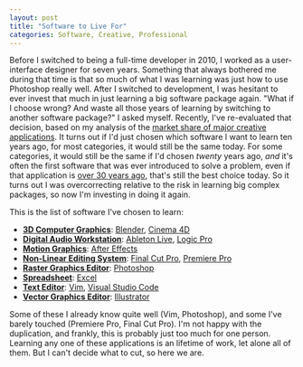 ```yaml
---
layout: post
title: "Software to Live For"
categories: Software, Creative, Professional
---
```


Before I switched to being a full-time developer in 2010, I worked as a user-interface designer for seven years. Something that always bothered me during that time is that so much of what I was learning was just how to use Photoshop really well. After I switched to development, I was hesitant to ever invest that much in just learning a big software package again. "What if I choose wrong? And waste all those years of learning by switching to another software package?" I asked myself. Recently, I've re-evaluated that decision, based on my analysis of the [market share of major creative applications](https://blog.robenkleene.com/2019/08/07/apples-app-stores-have-failed-creative-apps/). It turns out if I'd just chosen which software I want to learn ten years ago, for most categories, it would still be the same today. For some categories, it would still be the same if I'd chosen *twenty* years ago, *and* it's often the first software that was ever introduced to solve a problem, even if that application is [over 30 years ago](https://en.wikipedia.org/wiki/Adobe_Illustrator), that's still the best choice today. So it turns out I was overcorrecting relative to the risk in learning big complex packages, so now I'm investing in doing it again.

This is the list of software I've chosen to learn:

- [**3D Computer Graphics**](https://en.wikipedia.org/wiki/3D_computer_graphics): [Blender](https://www.blender.org/), [Cinema 4D](https://www.maxon.net/en-us/products/cinema-4d/overview/)
- [**Digital Audio Workstation**](https://en.wikipedia.org/wiki/Digital_audio_workstation): [Ableton Live](https://www.ableton.com/), [Logic Pro](https://www.apple.com/logic-pro/)
- [**Motion Graphics**](https://en.wikipedia.org/wiki/Adobe_After_Effects): [After Effects](https://www.adobe.com/products/aftereffects.html)
- [**Non-Linear Editing System**](https://en.wikipedia.org/wiki/Non-linear_editing_system): [Final Cut Pro](https://www.apple.com/final-cut-pro/), [Premiere Pro](https://www.adobe.com/products/premiere.html)
- [**Raster Graphics Editor**](https://en.wikipedia.org/wiki/Raster_graphics_editor): [Photoshop](https://www.photoshop.com/en)
- [**Spreadsheet**](https://en.wikipedia.org/wiki/Spreadsheet): [Excel](https://www.microsoft.com/en-us/microsoft-365/excel)
- [**Text Editor**](https://en.wikipedia.org/wiki/Text_editor): [Vim](https://www.vim.org/), [Visual Studio Code](https://code.visualstudio.com/)
- [**Vector Graphics Editor**](https://en.wikipedia.org/wiki/Vector_graphics_editor): [Illustrator](https://www.adobe.com/products/illustrator.html)

Some of these I already know quite well (Vim, Photoshop), and some I've barely touched (Premiere Pro, Final Cut Pro). I'm not happy with the duplication, and frankly, this is probably just too much for one person. Learning any one of these applications is an lifetime of work, let alone all of them. But I can't decide what to cut, so here we are.

